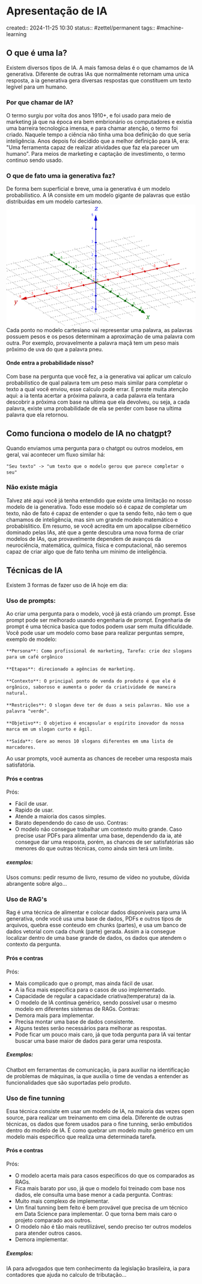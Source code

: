 # Apresentação de IA
created:: 2024-11-25 10:30
status:: #zettel/permanent 
tags:: #machine-learning 

## O que é uma Ia?
Existem diversos tipos de IA. A mais famosa delas é o que chamamos de IA generativa. Diferente de outras IAs que normalmente retornam uma unica resposta, a ia generativa gera diversas respostas que constituem um texto legível para um humano.

### Por que chamar de IA?
O termo surgiu por volta dos anos 1910+, e foi usado para meio de marketing já que na época era bem embrionário os computadores e existia uma barreira tecnologica imensa, e para chamar atenção, o termo foi criado. Naquele tempo a ciência não tinha uma boa definição do que seria inteligência. Anos depois foi decidido que a melhor definição para IA, era: "Uma ferramenta capaz de realizar atividades que faz ela parecer um humano". Para meios de marketing e captação de investimento, o termo continuo sendo usado.

### O que de fato uma ia generativa faz?
De forma bem superficial e breve, uma ia generativa é um modelo probabilistico. A IA consiste em um modelo gigante de palavras que estão distribuidas em um modelo cartesiano. 
![Modelo cartesiano](https://github.com/isaacmirandacampos/Brain/blob/master/attachments/modelo-cartesiano.png?raw=true")
Cada ponto no modelo cartesiano vai representar uma palavra, as palavras possuem pesos e os pesos determinam a aproximação de uma palavra com outra. Por exemplo, provavelmente a palavra maçã tem um peso mais prõximo de uva do que a palavra pneu.
#### Onde entra a probabilidade nisso?
Com base na pergunta que você fez, a ia generativa vai aplicar um calculo probabilistico de qual palavra tem um peso mais similar para completar o texto a qual você enviou, esse calculo pode errar. E preste muita atenção aqui: a ia tenta acertar a próxima palavra, a cada palavra ela tentara descobrir a prõxima com base na ultima que ela devolveu, ou seja, a cada palavra, existe uma probabilidade de ela se perder com base na ultima palavra que ela retornou.

## Como funciona o modelo de IA no chatgpt?
Quando enviamos uma pergunta para o chatgpt ou outros modelos, em geral, vai acontecer um fluxo similar há:
```
"Seu texto" -> "um texto que o modelo gerou que parece completar o seu"
```
### Não existe mágia
Talvez até aqui você já tenha entendido que existe uma limitação no nosso modelo de ia generativa. Todo esse modelo só é capaz de completar um texto, não de fato é capaz de entender o que ta sendo feito, não tem o que chamamos de inteligência, mas sim um grande modelo matemático e probabislitico. Em resumo, se você acredita em um apocalipse cibernético dominado pelas IAs, até que a gente descubra uma nova forma de criar modelos de IAs, que provavelmente dependem de avanços da neurociência, matemática, química, física e computacional, não seremos capaz de criar algo que de fato tenha um mínimo de inteligência.
## Técnicas de IA
Existem 3 formas de fazer uso de IA hoje em dia:
### Uso de prompts:
Ao criar uma pergunta para o modelo, você já está criando um prompt. Esse prompt pode ser melhorado usando engenharia de prompt. Engenharia de prompt é uma técnica basica que todos podem usar sem muita dificuldade. Você pode usar um modelo como base para realizar perguntas sempre, exemplo de modelo:
```Readme
**Persona**: Como profissional de marketing, Tarefa: crie dez slogans para um café orgânico 

**Etapas**: direcionado a agências de marketing. 

**Contexto**: O principal ponto de venda do produto é que ele é orgânico, saboroso e aumenta o poder da criatividade de maneira natural. 

**Restrições**: O slogan deve ter de duas a seis palavras. Não use a palavra "verde". 

**Objetivo**: O objetivo é encapsular o espírito inovador da nossa marca em um slogan curto e ágil. 

**Saída**: Gere ao menos 10 slogans diferentes em uma lista de marcadores.
```

Ao usar prompts, você aumenta as chances de receber uma resposta mais satisfatória.

#### Prós e contras
Prós: 
- Fácil de usar.
- Rapido de usar.
- Atende a maioria dos casos simples.
- Barato dependendo do caso de uso.
Contras:
- O modelo não consegue trabalhar um contexto muito grande. Caso precise usar PDFs para alimentar uma base, dependendo da ia, até consegue dar uma resposta, porém, as chances de ser satisfatórias são menores do que outras técnicas, como ainda sim terá um limite.
##### exemplos:
Usos comuns: pedir resumo de livro, resumo de vídeo no youtube, dũvida abrangente sobre algo...

### Uso de RAG's
Rag é uma técnica de alimentar e colocar dados disponiveis para uma IA generativa, onde você usa uma base de dados, PDFs e outros tipos de arquivos, quebra esse conteudo em chunks (partes), e usa um banco de dados vetorial com cada chunk (parte) gerada. Assim a ia consegue localizar dentro de uma base grande de dados, os dados que atendem o contexto da pergunta.
#### Prós e contras
Prós:
- Mais complicado que o prompt, mas ainda fácil de usar.
- A ia fica mais especifica para o casos de uso implementado.
- Capacidade de regular a capacidade criativa(temperatura) da ia.
- O modelo de IA continua genérico, sendo possível usar o mesmo modelo em diferentes sistemas de RAGs.
Contras:
- Demora mais para implementar.
- Precisa montar uma base de dados consistente.
- Alguns testes serão necessários para melhorar as respostas.
- Pode ficar um pouco mais caro, já que toda pergunta para IA vai tentar buscar uma base maior de dados para gerar uma resposta.
##### Exemplos:
Chatbot em ferramentas de comunicação, ia para auxiliar na identificação de problemas de máquinas, ia que auxilia o time de vendas a entender as funcionalidades que são suportadas pelo produto.
### Uso de fine tunning
Essa técnica consiste em usar um modelo de IA, na maioria das vezes open source, para realizar um treinamento em cima dela. Diferente de outras técnicas, os dados que forem usados para o fine tunning, serão embutidos dentro do modelo de IA. É como quebrar um modelo muito genérico em um modelo mais especifico que realiza uma determinada tarefa.
#### Prós e contras
Prós:
- O modelo acerta mais para casos especificos do que os comparados as RAGs.
- Fica mais barato por uso, já que o modelo foi treinado com base nos dados, ele consulta uma base menor a cada pergunta.
Contras:
- Muito mais complexo de implementar.
- Um final tunning bem feito é bem provável que precisa de um técnico em Data Science para implementar. O que torna bem mais caro o projeto comparado aos outros.
- O modelo não é tão mais reutilizável, sendo preciso ter outros modelos para atender outros casos.
- Demora implementar.
##### Exemplos:
IA para advogados que tem conhecimento da legislação brasileira, ia para contadores que ajuda no calculo de tributação...
